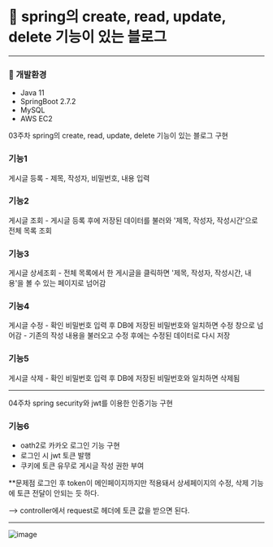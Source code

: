 # 📝 spring의 create, read, update, delete 기능이 있는 블로그

---


### 🔎 개발환경
- Java 11
- SpringBoot 2.7.2 
- MySQL
- AWS EC2

03주차 spring의 create, read, update, delete 기능이 있는 블로그 구현 

### 기능1
  게시글 등록 
    - 제목, 작성자, 비밀번호, 내용 입력

### 기능2
  게시글 조회
    - 게시글 등록 후에 저장된 데이터를 불러와 '제목, 작성자, 작성시간'으로 전체 목록 조회

### 기능3
  게시글 상세조회
    - 전체 목록에서 한 게시글을 클릭하면 '제목, 작성자, 작성시간, 내용'을 볼 수 있는 페이지로 넘어감

### 기능4
  게시글 수정
    - 확인 비밀번호 입력 후 DB에 저장된 비밀번호와 일치하면 수정 창으로 넘어감
    - 기존의 작성 내용을 불러오고 수정 후에는 수정된 데이터로 다시 저장

### 기능5
  게시글 삭제
    - 확인 비밀번호 입력 후 DB에 저장된 비밀번호와 일치하면 삭제됨


----------
04주차 spring security와 jwt를 이용한 인증기능 구현

### 기능6
  * oath2로 카카오 로그인 기능 구현
  * 로그인 시 jwt 토큰 발행
  * 쿠키에 토큰 유무로 게시글 작성 권한 부여

**문제점
로그인 후 token이 메인페이지까지만 적용돼서 상세페이지의 수정, 삭제 기능에 토큰 전달이 안되는 듯 하다.

--> controller에서 request로 헤더에 토큰 값을 받으면 된다.

------
![image](https://user-images.githubusercontent.com/44489399/188465629-89eb011e-2738-4a01-affb-5011051c525d.png)
